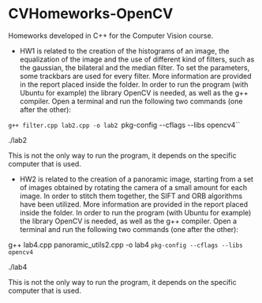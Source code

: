 # CVHomeworks-OpenCV
Homeworks developed in C++ for the Computer Vision course.

- HW1 is related to the creation of the histograms of an image, the equalization of the image and the use of different kind of filters, such as the gaussian, the bilateral and the median filter.
To set the parameters, some trackbars are used for every filter. More information are provided in the report placed inside the folder.
In order to run the program (with Ubuntu for example) the library OpenCV is needed, as well as the g++ compiler.
Open a terminal and run the following two commands (one after the other):

`g++ filter.cpp lab2.cpp -o lab2 `pkg-config --cflags --libs opencv4``

./lab2

This is not the only way to run the program, it depends on the specific computer that is used.

- HW2 is related to the creation of a panoramic image, starting from a set of images obtained by rotating the camera of a small amount for each image. In order to stitch them together, the SIFT 
and ORB algorithms have been utilized. More information are provided in the report placed inside the folder.
In order to run the program (with Ubuntu for example) the library OpenCV is needed, as well as the g++ compiler.
Open a terminal and run the following two commands (one after the other):

g++ lab4.cpp panoramic_utils2.cpp -o lab4 `pkg-config --cflags --libs opencv4`

./lab4

This is not the only way to run the program, it depends on the specific computer that is used.
